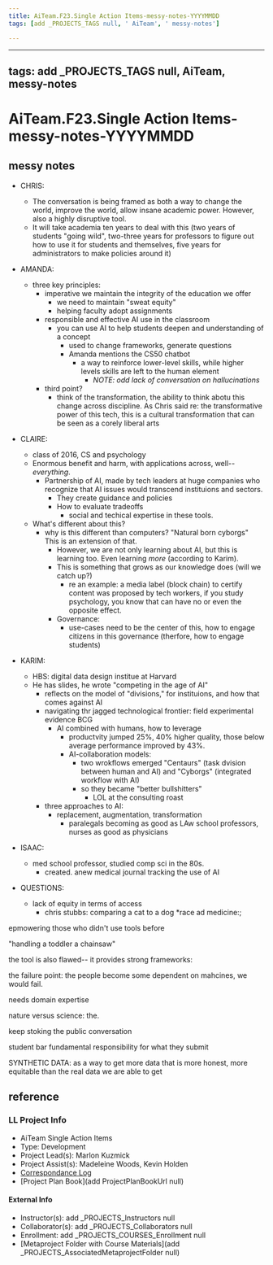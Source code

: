 ```yaml
---
title: AiTeam.F23.Single Action Items-messy-notes-YYYYMMDD
tags: [add _PROJECTS_TAGS null, ' AiTeam', ' messy-notes']

---
```


---
tags: add _PROJECTS_TAGS null, AiTeam, messy-notes
---
# AiTeam.F23.Single Action Items-messy-notes-YYYYMMDD

## messy notes


* CHRIS: 
    * The conversation is being framed as both a way to change the world, improve the world, allow insane academic power. However, also a highly disruptive tool. 
    * It will take academia ten years to deal with this (two years of students "going wild", two-three years for professors to figure out how to use it for students and themselves, five years for administrators to make policies around it)



* AMANDA: 
    * three key principles: 
        * imperative we maintain the integrity of the education we offer
            * we need to maintain "sweat equity"
            * helping faculty adopt assignments 
        * responsible and effective AI use in the classroom 
            * you can use AI to help students deepen and understanding of a concept 
                * used to change frameworks, generate questions 
                * Amanda mentions the CS50 chatbot
                    * a way to reinforce lower-level skills, while higher levels skills are left to the human element 
                        * *NOTE: odd lack of conversation on hallucinations*
        * third point? 
            * think of the transformation, the ability to think abotu this change across discipline. As Chris said re: the transformative power of this tech, this is a cultural transformation that can be seen as a corely liberal arts 


* CLAIRE: 
    * class of 2016, CS and psychology 
    * Enormous benefit and harm, with applications across, well-- *everything*. 
        * Partnership of AI, made by tech leaders at huge companies who recognize that AI issues would transcend instituions and sectors. 
            * They create guidance and policies 
            * How to evaluate tradeoffs
                * social and techical expertise in these tools. 
    * What's different about this? 
        * why is this different than computers? "Natural born cyborgs" This is an extension of that. 
            * However, we are not only learning about AI, but this is learning too. Even learning *more* (according to Karim). 
            * This is something that grows as our knowledge does (will we catch up?)
                * re an example: a media label (block chain) to certify content was proposed by tech workers, if you study psychology, you know that can have no or even the opposite effect. 
            * Governance: 
                * use-cases need to be the center of this, how to engage citizens in this governance (therfore, how to engage students)


* KARIM: 
    * HBS: digital data design institue at Harvard 
    * He has slides, he wrote "competing in the age of AI"
        * reflects on the model of "divisions," for instituions, and how that comes against AI
        * navigating thr jagged technological frontier: field experimental evidence BCG
            * AI combined with humans, how to leverage 
                * productvity jumped 25%, 40% higher quality, those below average performance improved by 43%. 
                * AI-collaboration models: 
                    * two wrokflows emerged "Centaurs" (task dvision between human and AI) and "Cyborgs" (integrated workflow with AI)
                    * so they became "better bullshitters"
                        * LOL at the consulting roast 
        * three approaches to AI: 
            * replacement, augmentation, transformation 
                * paralegals becoming as good as LAw school professors, nurses as good as physicians 


* ISAAC: 
    * med school professor, studied comp sci in the 80s. 
        * created. anew medical journal tracking the use of AI 

* QUESTIONS: 
    * lack of equity in terms of access 
        * chris stubbs: comparing a cat to a dog 
*race ad medicine:; 

epmowering those who didn't use tools before 

"handling a toddler a chainsaw"

the tool is also flawed-- it provides strong frameworks: 


the failure point: the people become some dependent on mahcines, we would fail. 


needs domain expertise 


nature versus science: the.

 keep stoking the public conversation 
 
 
 
 student bar fundamental responsibility for what they submit 
 
 
 
 SYNTHETIC DATA: as a way to get more data that is more honest, more equitable than the real data we are able to get

## reference
### LL Project Info
* AiTeam Single Action Items
* Type: Development
* Project Lead(s): Marlon Kuzmick
* Project Assist(s): Madeleine Woods, Kevin Holden
* [Correspondance Log](https://drive.google.com/drive/folders/11TK5cYVg3rjV_OhjQ5WufJ748wYjF6Tb?usp=drive_link)
* [Project Plan Book](add ProjectPlanBookUrl null)

#### External Info
* Instructor(s): add _PROJECTS_Instructors null
* Collaborator(s): add _PROJECTS_Collaborators null
* Enrollment: add _PROJECTS_COURSES_Enrollment null
* [Metaproject Folder with Course Materials](add _PROJECTS_AssociatedMetaprojectFolder null)
